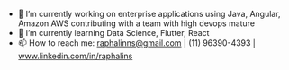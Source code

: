 - 🔭 I’m currently working on enterprise applications using Java, Angular, Amazon AWS contributing with a team with high devops mature
- 🌱 I’m currently learning Data Science, Flutter, React
- 📫 How to reach me: raphalinns@gmail.com | (11) 96390-4393 | www.linkedin.com/in/raphalins

